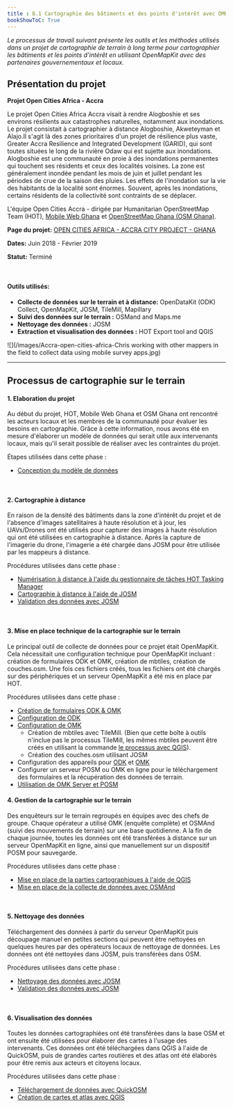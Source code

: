 ```yaml
---
title : 8.1 Cartographie des bâtiments et des points d'intérêt avec OMK
bookShowToC: True
---
```


*Le processus de travail suivant présente les outils et les méthodes utilisés dans un projet de cartographie de terrain à long terme pour cartographier les bâtiments et les points d'intérêt en utilisant OpenMapKit avec des partenaires gouvernementaux et locaux.* 



## **Présentation du projet**

**Projet Open Cities Africa - Accra**

Le projet Open Cities Africa Accra visait à rendre Alogboshie et ses environs résilients aux catastrophes naturelles, notamment aux inondations. Le projet consistait à cartographier à distance Alogboshie, Akweteyman et Alajo.Il s'agit là des zones prioritaires d'un projet de résilience plus vaste, Greater Accra Resilience and Integrated Development (GARID), qui sont toutes situées le long de la rivière Odaw qui est sujette aux inondations. Alogboshie est une communauté en proie à des inondations permanentes qui touchent ses résidents et ceux des localités voisines. La zone est généralement inondée pendant les mois de juin et juillet pendant les périodes de crue de la saison des pluies. Les effets de l'inondation sur la vie des habitants de la localité sont énormes. Souvent, après les inondations, certains résidents de la collectivité sont contraints de se déplacer.

L'équipe Open Cities Accra - dirigée par Humanitarian OpenStreetMap Team (HOT), [Mobile Web Ghana](http://mobilewebghana.org/) et [OpenStreetMap Ghana (OSM Ghana)](http://osmghana.org/).

**Page du projet:** [OPEN CITIES AFRICA - ACCRA CITY PROJECT - GHANA](https://www.hotosm.org/projects/open-cities-africa-accra-city-project-ghana/)

**Dates:** Juin 2018 - Février 2019

**Statut:** Terminé

<br>

#### Outils utilisés:

*   **Collecte de données sur le terrain et à distance:** OpenDataKit (ODK) Collect, OpenMapKit, JOSM, TileMill, Mapillary
*   **Suivi des données sur le terrain :** OSMand and Maps.me
*   **Nettoyage des données :** JOSM
*   **Extraction et visualisation des données :** HOT Export tool and QGIS

![](/images/Accra-open-cities-africa-Chris working with other mappers in the field to collect data using mobile survey apps.jpg)

***

## Processus de cartographie sur le terrain


#### 1. Elaboration du projet

Au début du projet, HOT, Mobile Web Ghana et OSM Ghana ont rencontré les acteurs locaux et les membres de la communauté pour évaluer les besoins en cartographie. Grâce à cette information, nous avons été en mesure d'élaborer un modèle de données qui serait utile aux intervenants locaux, mais qu'il serait possible de réaliser avec les contraintes du projet.

Étapes utilisées dans cette phase :

*   [Conception du modèle de données](https://hotosm.github.io/toolbox/pages/data-collection-and-field-mapping/3.1-designing-the-data-model/)
   
<br>

#### 2. Cartographie à distance

En raison de la densité des bâtiments dans la zone d'intérêt du projet et de l'absence d'images satellitaires à haute résolution et à jour, les UAVs/Drones ont été utilisés pour capturer des images à haute résolution qui ont été utilisées en cartographie à distance. Après la capture de l'imagerie du drone, l'imagerie a été chargée dans JOSM pour être utilisée par les mappeurs à distance.

Procédures utilisées dans cette phase :

*   [Numérisation à distance à l'aide du gestionnaire de tâches HOT Tasking Manager](https://hotosm.github.io/toolbox/pages/digitization-and-editing/3.3-working-with-the-hot-tasking-manager/)
*   [Cartographie à distance à l'aide de JOSM](https://hotosm.github.io/toolbox/pages/digitization-and-editing/3.4-editing-with-id-and-josm/)
*   [Validation des données avec JOSM](https://hotosm.github.io/toolbox/pages/digitization-and-editing/3.5_validating_with_josm/)

<br>

#### 3. Mise en place technique de la cartographie sur le terrain

Le principal outil de collecte de données pour ce projet était OpenMapKit. Cela nécessitait une configuration technique pour OpenMapKit incluant : création de formulaires ODK et OMK, création de mbtiles, création de couches.osm. Une fois ces fichiers créés, tous les fichiers ont été chargés sur des périphériques et un serveur OpenMapKit a été mis en place par HOT.

Procédures utilisées dans cette phase :

*   [Création de formulaires ODK & OMK](https://github.com/hotosm/toolbox/wiki/4.4-Creating-forms-(ODK-OMK))
*   [Configuration de ODK](https://hotosm.github.io/toolbox/pages/data-collection-and-field-mapping/3.2.1_setting_up_odk/)
*   [Configuration de OMK](https://hotosm.github.io/toolbox/pages/data-collection-and-field-mapping/3.2.2_setting_up_omk/)
    *   Création de mbtiles avec TileMill. (Bien que cette boîte à outils n'inclue pas le processus TileMill, les mêmes mbtiles peuvent être créés en utilisant la commande [le processus avec QGIS](https://hotosm.github.io/toolbox/pages/data-collection-and-field-mapping/3.2.2_setting_up_omk/#b-create-an-mbtile-in-qgis)).
    *   Création des couches.osm utilisant JOSM
*   Configuration des appareils pour [ODK](https://hotosm.github.io/toolbox/pages/data-collection-and-field-mapping/3.2.1_setting_up_odk/#download-and-set-up-the-odk-application) et [OMK](https://hotosm.github.io/toolbox/pages/data-collection-and-field-mapping/3.2.2_setting_up_omk/#download-and-set-up-the-omk-application)
*   Configurer un serveur POSM ou OMK en ligne pour le téléchargement des formulaires et la récupération des données de terrain.
*   [Utilisation de OMK Server et POSM](https://hotosm.github.io/toolbox/pages/data-collection-and-field-mapping/3.4-data-collection-servers/) 

#### 4. Gestion de la cartographie sur le terrain

Des enquêteurs sur le terrain regroupés en équipes avec des chefs de groupe. Chaque opérateur a utilisé OMK (enquête complète) et OSMAnd (suivi des mouvements de terrain) sur une base quotidienne. A la fin de chaque journée, toutes les données ont été transférées à distance sur un serveur OpenMapKit en ligne, ainsi que manuellement sur un dispositif POSM pour sauvegarde.

Procédures utilisées dans cette phase :

*   [Mise en place de la parties cartographiques à l'aide de QGIS](https://hotosm.github.io/toolbox/pages/field-mapping-management/4.1_managing_teams_in_the_field/#creating-mapping-sections-in-qgis-for-printed-maps)
*   [Mise en place de la collecte de données avec OSMAnd](https://hotosm.github.io/toolbox/pages/field-mapping-management/4.1_managing_teams_in_the_field/#creating-and-importing-mapping-sections-into-osmand)

<br>
  
#### 5. Nettoyage des données

Téléchargement des données à partir du serveur OpenMapKit puis découpage manuel en petites sections qui peuvent être nettoyées en quelques heures par des opérateurs locaux de nettoyage de données. Les données ont été nettoyées dans JOSM, puis transférées dans OSM.

Procédures utilisées dans cette phase :

*   [Nettoyage des données avec JOSM](https://hotosm.github.io/toolbox/pages/data-cleaning-upload-and-quality-assurance/5.1-data-cleaning-with-josm/)
*   [Validation des données avec JOSM](https://hotosm.github.io/toolbox/pages/digitization-and-editing/3.5_validating_with_josm/)

<br>

#### 6. Visualisation des données

Toutes les données cartographiées ont été transférées dans la base OSM et ont ensuite été utilisées pour élaborer des cartes à l'usage des intervenants. Ces données ont été téléchargées dans QGIS à l'aide de QuickOSM, puis de grandes cartes routières et des atlas ont été élaborés pour être remis aux acteurs et citoyens locaux.

Procédures utilisées dans cette phase :

*   [Téléchargement de données avec QuickOSM](https://hotosm.github.io/toolbox/pages/data-use-and-analysis/7.1-qgis/#installing-plug-ins)
*   [Création de cartes et atlas avec QGIS](https://hotosm.github.io/toolbox/pages/data-use-and-analysis/7.2-creating-an-atlas-in-qgis/)
